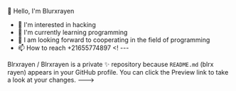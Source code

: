 👋 Hello, I'm Blurxrayen
- 👀 I'm interested in hacking
- 🌱 I'm currently learning programming
- 💞️ I am looking forward to cooperating in the field of programming
- 📫 How to reach +21655774897 <! --- 










Blrxrayen / Blrxrayen is a private ✨ repository because `README.md` (blrx rayen) appears in your GitHub profile. You can click the Preview link to take a look at your changes. --->
